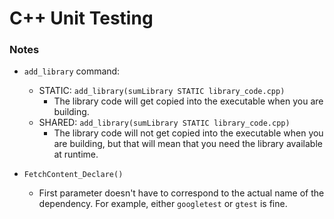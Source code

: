 # C++ Unit Testing

### Notes
* ```add_library``` command:
    * STATIC: ```add_library(sumLibrary STATIC library_code.cpp)```
        * The library code will get copied into the executable when you are building.
    * SHARED: ```add_library(sumLibrary STATIC library_code.cpp)```
        * The library code will not get copied into the executable when you are building, but that will mean that you need the library available at runtime.

* ```FetchContent_Declare()```
    * First parameter doesn't have to correspond to the actual name of the dependency. For example, either ```googletest``` or ```gtest``` is fine.
